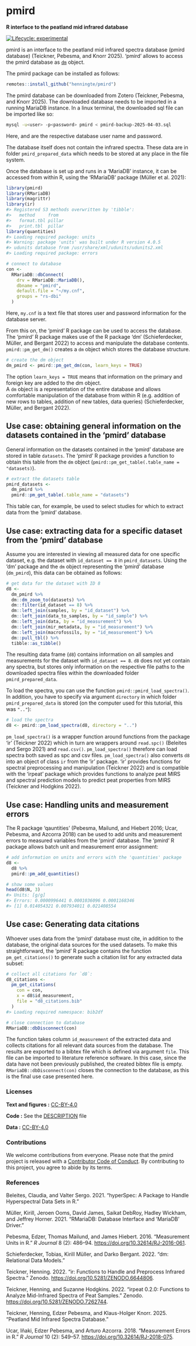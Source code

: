 
<!-- README.md is generated from README.Rmd. Please edit that file -->

# pmird

<!-- [ -->

<!--]{style="float:right"} -->

**R interface to the peatland mid infrared database**

<!-- badges: start -->

[![Lifecycle:
experimental](https://img.shields.io/badge/lifecycle-experimental-orange.svg)](https://www.tidyverse.org/lifecycle/#experimental)
<!-- badges: end -->

<!-- [![Binder](https://mybinder.org/badge_logo.svg)](https://mybinder.org/v2/gh///master?urlpath=rstudio)  -->

pmird is an interface to the peatland mid infrared spectra database
(pmird database) (Teickner, Pebesma, and Knorr 2025). ‘pmird’ allows to
access the pmird database as
[`dm`](https://dm.cynkra.com/reference/dm.html) object.

The pmird package can be installed as follows:

``` r
remotes::install_github("henningte/pmird")
```

The pmird database can be downloaded from Zotero (Teickner, Pebesma, and
Knorr 2025). The downloaded database needs to be imported in a running
MariaDB instance. In a linux terminal, the downloaded sql file can be
imported like so:

``` bash
mysql -u<user> -p<password> pmird < pmird-backup-2025-04-03.sql
```

Here, <user> and <password> are the respective database user name and
password.

The database itself does not contain the infrared spectra. These data
are in folder `pmird_prepared_data` which needs to be stored at any
place in the file system.

Once the database is set up and runs in a ‘MariaDB’ instance, it can be
accessed from within R, using the ‘RMariaDB’ package (Müller et al.
2021):

``` r
library(pmird)
library(RMariaDB)
library(magrittr)
library(ir)
#> Registered S3 methods overwritten by 'tibble':
#>   method     from  
#>   format.tbl pillar
#>   print.tbl  pillar
library(quantities)
#> Loading required package: units
#> Warning: package 'units' was built under R version 4.0.5
#> udunits database from /usr/share/xml/udunits/udunits2.xml
#> Loading required package: errors

# connect to database
con <-
  RMariaDB::dbConnect(
    drv = RMariaDB::MariaDB(),
    dbname = "pmird",
    default.file = "~/my.cnf",
    groups = "rs-dbi"
  )
```

Here, `my.cnf` is a text file that stores user and password information
for the database server.

From this on, the ‘pmird’ R package can be used to access the database.
The ‘pmird’ R package makes use of the R package ‘dm’ (Schieferdecker,
Müller, and Bergant 2022) to access and manipulate the database
contents. `pmird::pm_get_dm()` creates a `dm` object which stores the
database structure.

``` r
# create the dm object
dm_pmird <- pmird::pm_get_dm(con, learn_keys = TRUE)
```

The option `learn_keys = TRUE` means that information on the primary and
foreign key are added to the dm object.  
A `dm` object is a representation of the entire database and allows
comfortable manipulation of the database from within R (e.g. addition of
new rows to tables, addition of new tables, data queries)
(Schieferdecker, Müller, and Bergant 2022).

## Use case: obtaining general information on the datasets contained in the ‘pmird’ database

General information on the datasets contained in the ‘pmird’ database
are stored in table `datasets`. The ‘pmird’ R package provides a
function to obtain this table from the `dm` object
(`pmird::pm_get_table(.table_name = "datasets)`).

``` r
# extract the datasets table
pmird_datasets <-
  dm_pmird %>%
  pmird::pm_get_table(.table_name = "datasets")
```

This table can, for example, be used to select studies for which to
extract data from the ‘pmird’ database.

## Use case: extracting data for a specific dataset from the ‘pmird’ database

Assume you are interested in viewing all measured data for one specific
dataset, e.g. the dataset with `id_dataset == 8` in `pmird_datasets`.
Using the ‘dm’ package and the `dm` object representing the ‘pmird’
database (`dm_pmird`), this data can be obtained as follows:

``` r
# get data for the dataset with ID 8
d8 <-
  dm_pmird %>%
  dm::dm_zoom_to(datasets) %>%
  dm::filter(id_dataset == 8) %>%
  dm::left_join(samples, by = "id_dataset") %>%
  dm::left_join(data_to_samples, by = "id_sample") %>%
  dm::left_join(data, by = "id_measurement") %>%
  dm::left_join(mir_metadata, by = "id_measurement") %>%
  dm::left_join(macrofossils, by = "id_measurement") %>%
  dm::pull_tbl() %>%
  tibble::as_tibble()
```

The resulting data frame (`d8`) contains information on all samples and
measurements for the dataset with `id_dataset == 8`. `d8` does not yet
contain any spectra, but stores only information on the respective file
paths to the downloaded spectra files within the downloaded folder
`pmird_prepared_data`.

To load the spectra, you can use the function
`pmird::pmird_load_spectra()`. In addition, you have to specify via
argument `directory` in which folder `pmird_prepared_data` is stored (on
the computer used for this tutorial, this was `".."`):

``` r
# load the spectra
d8 <- pmird::pm_load_spectra(d8, directory = "..")
```

`pm_load_spectra()` is a wrapper function around functions from the
package ‘ir’ (Teickner 2022) which in turn are wrappers around
`read.spc()` (Beleites and Sergo 2021) and `read.csv()`.
`pm_load_spectra()` therefore can load spectra both saved as spc and csv
files. `pm_load_spectra()` also converts `d8` into an object of class
`ir` from the ‘ir’ package. ‘ir’ provides functions for spectral
preprocessing and manipulation (Teickner 2022) and is compatible with
the ‘irpeat’ package which provides functions to analyze peat MIRS and
spectral prediction models to predict peat properties from MIRS
(Teickner and Hodgkins 2022).

## Use case: Handling units and measurement errors

The R package ‘qauntities’ (Pebesma, Mailund, and Hiebert 2016; Ucar,
Pebesma, and Azcorra 2018) can be used to add units and measurement
errors to measured variables from the ‘pmird’ database. The ‘pmird’ R
package allows batch unit and measurement error assignment:

``` r
# add information on units and errors with the 'quantities' package
d8 <-
  d8 %>%
  pmird::pm_add_quantities()

# show some values
head(d8$N, 3)
#> Units: [g/g]
#> Errors: 0.0000996441 0.0001036096 0.0001168346
#> [1] 0.014054321 0.007934011 0.021408554
```

## Use case: Generating data citations

Whoever uses data from the ‘pmird’ database must cite, in addition to
the database, the original data sources for the used datasets. To make
this straightforward, the ‘pmird’ R package contains the function
`pm_get_citations()` to generate such a citation list for any extracted
data subset:

``` r
# collect all citations for `d8`:
d8_citations <- 
  pm_get_citations(
    con = con,
    x = d8$id_measurement, 
    file = "d8_citations.bib"
  )
#> Loading required namespace: bib2df

# close connection to database
RMariaDB::dbDisconnect(con)
```

The function takes column `id_measurement` of the extracted data and
collects citations for all relevant data sources from the database. The
results are exported to a bibtex file which is defined via argument
`file`. This file can be imported to literature reference software. In
this case, since the data have not been previously published, the
created bibtex file is empty. `RMariaDB::dbDisconnect(con)` closes the
connection to the database, as this is the final use case presented
here.

<!-- ### How to cite

Please cite this compendium as:

> Authors, (2025). _Compendium of R code and data for Title of your paper goes here_. Accessed 08 Apr 2025. Online at <https://doi.org/xxx/xxx>

### How to download or install

You can download the compendium as a zip from from this URL: </archive/master.zip>

Or you can install this compendium as an R package, pmird, from GitHub with:



```r
# install.packages("devtools")
remotes::install_github("/")
```
-->

### Licenses

**Text and figures :**
[CC-BY-4.0](http://creativecommons.org/licenses/by/4.0/)

**Code :** See the
[DESCRIPTION](https://github.com/henningte/pmird/blob/master/DESCRIPTION)
file

**Data :** [CC-BY-4.0](http://creativecommons.org/licenses/by/4.0/)

### Contributions

We welcome contributions from everyone. Please note that the pmird
project is released with a [Contributor Code of
Conduct](https://henningte.github.io/pmird//CODE_OF_CONDUCT.html). By
contributing to this project, you agree to abide by its terms.

### References

<div id="refs" class="references">

<div id="ref-Beleites.2021">

Beleites, Claudia, and Valter Sergo. 2021. “hyperSpec: A Package to
Handle Hyperspectral Data Sets in R.”

</div>

<div id="ref-Muller.2021a">

Müller, Kirill, Jeroen Ooms, David James, Saikat DebRoy, Hadley Wickham,
and Jeffrey Horner. 2021. “RMariaDB: Database Interface and ’MariaDB’
Driver.”

</div>

<div id="ref-Pebesma.2016">

Pebesma, Edzer, Thomas Mailund, and James Hiebert. 2016. “Measurement
Units in R.” *R Journal* 8 (2): 486–94.
<https://doi.org/10.32614/RJ-2016-061>.

</div>

<div id="ref-Schieferdecker.2022">

Schieferdecker, Tobias, Kirill Müller, and Darko Bergant. 2022. “dm:
Relational Data Models.”

</div>

<div id="ref-Teickner.2022e">

Teickner, Henning. 2022. “ir: Functions to Handle and Preprocess
Infrared Spectra.” Zenodo. <https://doi.org/10.5281/ZENODO.6644806>.

</div>

<div id="ref-Teickner.2022d">

Teickner, Henning, and Suzanne Hodgkins. 2022. “irpeat 0.2.0: Functions
to Analyze Mid-Infrared Spectra of Peat Samples.” Zenodo.
<https://doi.org/10.5281/ZENODO.7262744>.

</div>

<div id="ref-Teickner.2025c">

Teickner, Henning, Edzer Pebesma, and Klaus-Holger Knorr. 2025.
“Peatland Mid Infrared Spectra Database.”

</div>

<div id="ref-Ucar.2018">

Ucar, Iñaki, Edzer Pebesma, and Arturo Azcorra. 2018. “Measurement
Errors in R.” *R Journal* 10 (2): 549–57.
<https://doi.org/10.32614/RJ-2018-075>.

</div>

</div>
